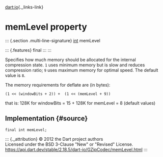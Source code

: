 [dart:io](../../dart-io/dart-io-library){._links-link}

memLevel property
=================

::: {.section .multi-line-signature}
[int](../../dart-core/int-class) memLevel

::: {.features}
final
:::
:::

Specifies how much memory should be allocated for the internal
compression state. `1` uses minimum memory but is slow and reduces
compression ratio; `9` uses maximum memory for optimal speed. The
default value is `8`.

The memory requirements for deflate are (in bytes):

``` {.language-dart data-language="dart"}
(1 << (windowBits + 2)) +  (1 << (memLevel + 9))
```

that is: 128K for windowBits = 15 + 128K for memLevel = 8 (default
values)

Implementation {#source}
--------------

``` {.language-dart data-language="dart"}
final int memLevel;
```

::: {._attribution}
© 2012 the Dart project authors\
Licensed under the BSD 3-Clause \"New\" or \"Revised\" License.\
<https://api.dart.dev/stable/2.18.5/dart-io/GZipCodec/memLevel.html>
:::
